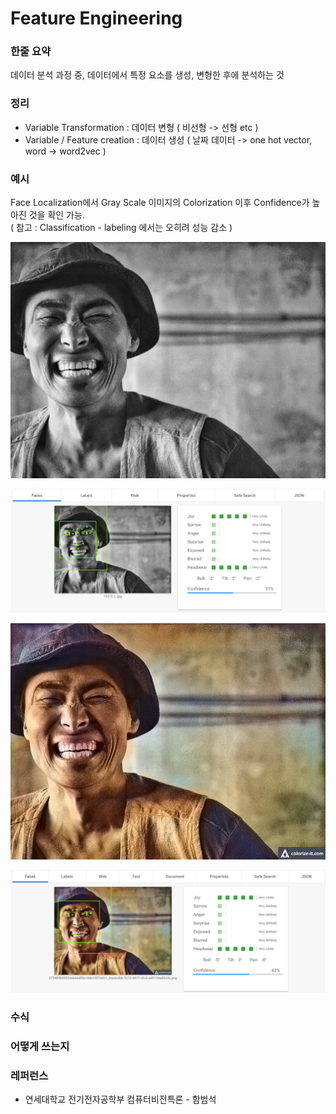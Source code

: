 # Feature Engineering

### 한줄 요약

데이터 분석 과정 중, 데이터에서 특정 요소를 생성, 변형한 후에 분석하는 것

### 정리

* Variable Transformation : 데이터 변형 \( 비선형 -&gt; 선형 etc \)
* Variable / Feature creation : 데이터 생성 \( 날짜 데이터 -&gt; one hot vector, word -&gt; word2vec \)

### 예시

Face Localization에서 Gray Scale 이미지의 Colorization 이후 Confidence가 높아진 것을 확인 가능.  
\( 참고 : Classification - labeling 에서는 오히려 성능 감소 \)

![](/assets/grayscale_image.jpg)

![](/assets/gray_scale_localization.PNG)

![](/assets/colorization_image.png)

![](/assets/colorization_image_api.PNG)

### 수식

### 어떻게 쓰는지

### 레퍼런스

* 연세대학교 전기전자공학부 컴퓨터비전특론 - 함범석




